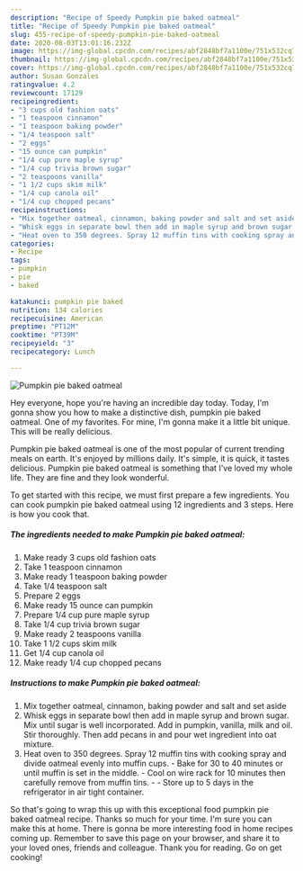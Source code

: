 ```yaml
---
description: "Recipe of Speedy Pumpkin pie baked oatmeal"
title: "Recipe of Speedy Pumpkin pie baked oatmeal"
slug: 455-recipe-of-speedy-pumpkin-pie-baked-oatmeal
date: 2020-08-03T13:01:16.232Z
image: https://img-global.cpcdn.com/recipes/abf2848bf7a1100e/751x532cq70/pumpkin-pie-baked-oatmeal-recipe-main-photo.jpg
thumbnail: https://img-global.cpcdn.com/recipes/abf2848bf7a1100e/751x532cq70/pumpkin-pie-baked-oatmeal-recipe-main-photo.jpg
cover: https://img-global.cpcdn.com/recipes/abf2848bf7a1100e/751x532cq70/pumpkin-pie-baked-oatmeal-recipe-main-photo.jpg
author: Susan Gonzales
ratingvalue: 4.2
reviewcount: 17129
recipeingredient:
- "3 cups old fashion oats"
- "1 teaspoon cinnamon"
- "1 teaspoon baking powder"
- "1/4 teaspoon salt"
- "2 eggs"
- "15 ounce can pumpkin"
- "1/4 cup pure maple syrup"
- "1/4 cup trivia brown sugar"
- "2 teaspoons vanilla"
- "1 1/2 cups skim milk"
- "1/4 cup canola oil"
- "1/4 cup chopped pecans"
recipeinstructions:
- "Mix together oatmeal, cinnamon, baking powder and salt and set aside"
- "Whisk eggs in separate bowl then add in maple syrup and brown sugar. Mix until sugar is well incorporated. Add in pumpkin, vanilla, milk and oil. Stir thoroughly. Then add pecans in and pour wet ingredient into oat mixture."
- "Heat oven to 350 degrees. Spray 12 muffin tins with cooking spray and divide oatmeal evenly into muffin cups. Bake for 30 to 40 minutes or until muffin is set in the middle. Cool on wire rack for 10 minutes then carefully remove from muffin tins.  Store up to 5 days in the refrigerator in air tight container."
categories:
- Recipe
tags:
- pumpkin
- pie
- baked

katakunci: pumpkin pie baked 
nutrition: 134 calories
recipecuisine: American
preptime: "PT12M"
cooktime: "PT39M"
recipeyield: "3"
recipecategory: Lunch

---
```



![Pumpkin pie baked oatmeal](https://img-global.cpcdn.com/recipes/abf2848bf7a1100e/751x532cq70/pumpkin-pie-baked-oatmeal-recipe-main-photo.jpg)

Hey everyone, hope you're having an incredible day today. Today, I'm gonna show you how to make a distinctive dish, pumpkin pie baked oatmeal. One of my favorites. For mine, I'm gonna make it a little bit unique. This will be really delicious.



Pumpkin pie baked oatmeal is one of the most popular of current trending meals on earth. It's enjoyed by millions daily. It's simple, it is quick, it tastes delicious. Pumpkin pie baked oatmeal is something that I've loved my whole life. They are fine and they look wonderful.


To get started with this recipe, we must first prepare a few ingredients. You can cook pumpkin pie baked oatmeal using 12 ingredients and 3 steps. Here is how you cook that.

<!--inarticleads1-->

##### The ingredients needed to make Pumpkin pie baked oatmeal:

1. Make ready 3 cups old fashion oats
1. Take 1 teaspoon cinnamon
1. Make ready 1 teaspoon baking powder
1. Take 1/4 teaspoon salt
1. Prepare 2 eggs
1. Make ready 15 ounce can pumpkin
1. Prepare 1/4 cup pure maple syrup
1. Take 1/4 cup trivia brown sugar
1. Make ready 2 teaspoons vanilla
1. Take 1 1/2 cups skim milk
1. Get 1/4 cup canola oil
1. Make ready 1/4 cup chopped pecans




<!--inarticleads2-->

##### Instructions to make Pumpkin pie baked oatmeal:

1. Mix together oatmeal, cinnamon, baking powder and salt and set aside
1. Whisk eggs in separate bowl then add in maple syrup and brown sugar. Mix until sugar is well incorporated. Add in pumpkin, vanilla, milk and oil. Stir thoroughly. Then add pecans in and pour wet ingredient into oat mixture.
1. Heat oven to 350 degrees. Spray 12 muffin tins with cooking spray and divide oatmeal evenly into muffin cups. - Bake for 30 to 40 minutes or until muffin is set in the middle. - Cool on wire rack for 10 minutes then carefully remove from muffin tins. -  - Store up to 5 days in the refrigerator in air tight container.




So that's going to wrap this up with this exceptional food pumpkin pie baked oatmeal recipe. Thanks so much for your time. I'm sure you can make this at home. There is gonna be more interesting food in home recipes coming up. Remember to save this page on your browser, and share it to your loved ones, friends and colleague. Thank you for reading. Go on get cooking!
